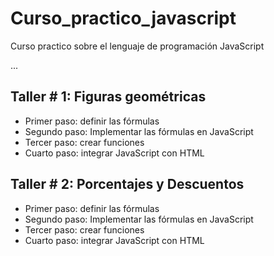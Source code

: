 # Curso_practico_javascript
Curso practico sobre el lenguaje de programación JavaScript

...

## Taller # 1: Figuras geométricas

- Primer paso: definir las fórmulas
- Segundo paso: Implementar las fórmulas en JavaScript
- Tercer paso: crear funciones
- Cuarto paso: integrar JavaScript con HTML

## Taller # 2: Porcentajes y Descuentos

- Primer paso: definir las fórmulas
- Segundo paso: Implementar las fórmulas en JavaScript
- Tercer paso: crear funciones
- Cuarto paso: integrar JavaScript con HTML
